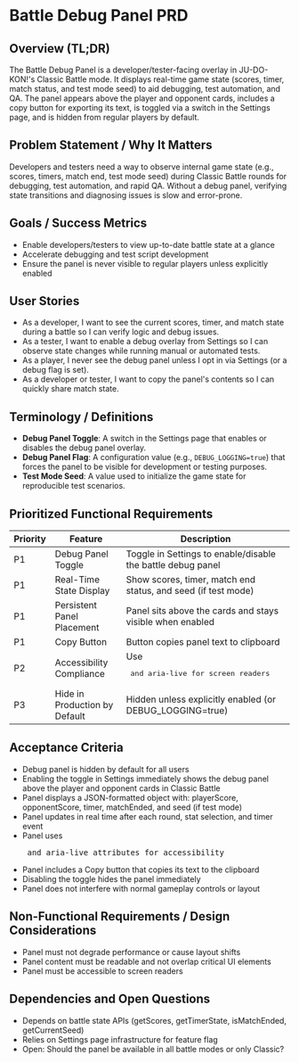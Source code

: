 # Battle Debug Panel PRD

## Overview (TL;DR)

The Battle Debug Panel is a developer/tester-facing overlay in JU-DO-KON!'s Classic Battle mode. It displays real-time game state (scores, timer, match status, and test mode seed) to aid debugging, test automation, and QA. The panel appears above the player and opponent cards, includes a copy button for exporting its text, is toggled via a switch in the Settings page, and is hidden from regular players by default.

## Problem Statement / Why It Matters

Developers and testers need a way to observe internal game state (e.g., scores, timers, match end, test mode seed) during Classic Battle rounds for debugging, test automation, and rapid QA. Without a debug panel, verifying state transitions and diagnosing issues is slow and error-prone.

## Goals / Success Metrics

- Enable developers/testers to view up-to-date battle state at a glance
- Accelerate debugging and test script development
- Ensure the panel is never visible to regular players unless explicitly enabled

## User Stories

- As a developer, I want to see the current scores, timer, and match state during a battle so I can verify logic and debug issues.
- As a tester, I want to enable a debug overlay from Settings so I can observe state changes while running manual or automated tests.
- As a player, I never see the debug panel unless I opt in via Settings (or a debug flag is set).
- As a developer or tester, I want to copy the panel's contents so I can quickly share match state.

## Terminology / Definitions

- **Debug Panel Toggle**: A switch in the Settings page that enables or disables the debug panel overlay.
- **Debug Panel Flag**: A configuration value (e.g., `DEBUG_LOGGING=true`) that forces the panel to be visible for development or testing purposes.
- **Test Mode Seed**: A value used to initialize the game state for reproducible test scenarios.

## Prioritized Functional Requirements

| Priority | Feature                       | Description                                                   |
| -------- | ----------------------------- | ------------------------------------------------------------- |
| P1       | Debug Panel Toggle            | Toggle in Settings to enable/disable the battle debug panel   |
| P1       | Real-Time State Display       | Show scores, timer, match end status, and seed (if test mode) |
| P1       | Persistent Panel Placement    | Panel sits above the cards and stays visible when enabled     |
| P1       | Copy Button                   | Button copies panel text to clipboard                         |
| P2       | Accessibility Compliance      | Use <pre> and aria-live for screen readers                    |
| P3       | Hide in Production by Default | Hidden unless explicitly enabled (or DEBUG_LOGGING=true)      |

## Acceptance Criteria

- Debug panel is hidden by default for all users
- Enabling the toggle in Settings immediately shows the debug panel above the player and opponent cards in Classic Battle
- Panel displays a JSON-formatted object with: playerScore, opponentScore, timer, matchEnded, and seed (if test mode)
- Panel updates in real time after each round, stat selection, and timer event
- Panel uses <pre> and aria-live attributes for accessibility
- Panel includes a Copy button that copies its text to the clipboard
- Disabling the toggle hides the panel immediately
- Panel does not interfere with normal gameplay controls or layout

## Non-Functional Requirements / Design Considerations

- Panel must not degrade performance or cause layout shifts
- Panel content must be readable and not overlap critical UI elements
- Panel must be accessible to screen readers

## Dependencies and Open Questions

- Depends on battle state APIs (getScores, getTimerState, isMatchEnded, getCurrentSeed)
- Relies on Settings page infrastructure for feature flag
- Open: Should the panel be available in all battle modes or only Classic?
